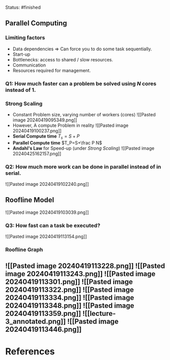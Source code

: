 Status: #finished  
## Parallel Computing
### Limiting factors 
- Data dependencies => Can force you to do some task sequentially. 
- Start-up 
- Bottlenecks: access to shared / slow resources. 
- Communication
- Resources required for management. 
### Q1: How much faster can a problem be solved using $N$ cores instead of 1. 
### Strong Scaling 
- Constant Problem size, varying number of workers (cores)
	![[Pasted image 20240419095349.png]]
- However, A compute Problem in reality
![[Pasted image 20240419100237.png]]
- **Serial Compute time**
	$T_s=S+P$
- **Parallel Compute time**
	$T_P=S+\frac P N$
- **Andahl's Law** for Speed-up (under *Strong Scaling*)
	![[Pasted image 20240425162157.png]]
	
### Q2: How much more work can be done in parallel instead of in serial. 
![[Pasted image 20240419102240.png]]

## Roofline Model
![[Pasted image 20240419103039.png]]
### Q3: How fast can a task be executed? 
![[Pasted image 20240419113154.png]]
### Roofline Graph
![[Pasted image 20240419113228.png]]
![[Pasted image 20240419113243.png]]
![[Pasted image 20240419113301.png]]
![[Pasted image 20240419113322.png]]
![[Pasted image 20240419113334.png]]
![[Pasted image 20240419113348.png]]
![[Pasted image 20240419113359.png]]
![[lecture-3_annotated.png]]
![[Pasted image 20240419113446.png]]
---
# References
